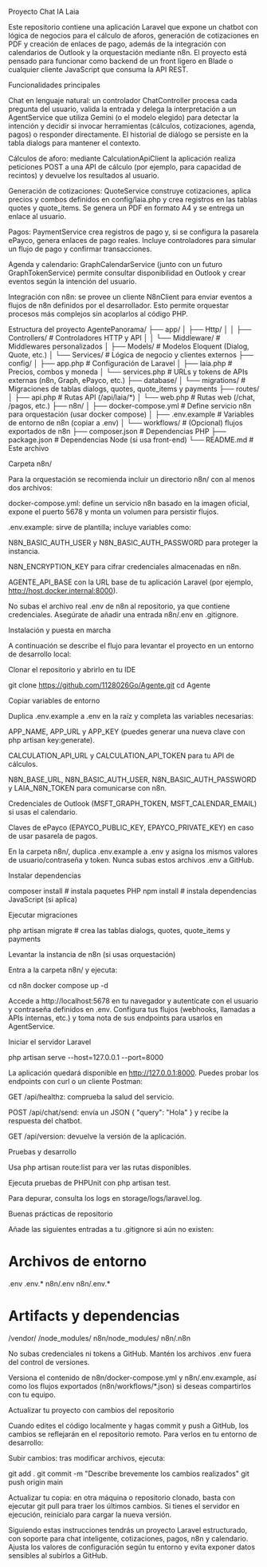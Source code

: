 ﻿Proyecto Chat IA Laia

Este repositorio contiene una aplicación Laravel que expone un chatbot con lógica de negocios para el cálculo de aforos, generación de cotizaciones en PDF y creación de enlaces de pago, además de la integración con calendarios de Outlook y la orquestación mediante n8n. El proyecto está pensado para funcionar como backend de un front ligero en Blade o cualquier cliente JavaScript que consuma la API REST.

Funcionalidades principales

Chat en lenguaje natural: un controlador ChatController procesa cada pregunta del usuario, valida la entrada y delega la interpretación a un AgentService que utiliza Gemini (o el modelo elegido) para detectar la intención y decidir si invocar herramientas (cálculos, cotizaciones, agenda, pagos) o responder directamente. El historial de diálogo se persiste en la tabla dialogs para mantener el contexto.

Cálculos de aforo: mediante CalculationApiClient la aplicación realiza peticiones POST a una API de cálculo (por ejemplo, para capacidad de recintos) y devuelve los resultados al usuario.

Generación de cotizaciones: QuoteService construye cotizaciones, aplica precios y combos definidos en config/laia.php y crea registros en las tablas quotes y quote_items. Se genera un PDF en formato A4 y se entrega un enlace al usuario.

Pagos: PaymentService crea registros de pago y, si se configura la pasarela ePayco, genera enlaces de pago reales. Incluye controladores para simular un flujo de pago y confirmar transacciones.

Agenda y calendario: GraphCalendarService (junto con un futuro GraphTokenService) permite consultar disponibilidad en Outlook y crear eventos según la intención del usuario.

Integración con n8n: se provee un cliente N8nClient para enviar eventos a flujos de n8n definidos por el desarrollador. Esto permite orquestar procesos más complejos sin acoplarlos al código PHP.

Estructura del proyecto
AgentePanorama/
├── app/
│   ├── Http/
│   │   ├── Controllers/   # Controladores HTTP y API
│   │   └── Middleware/    # Middlewares personalizados
│   ├── Models/            # Modelos Eloquent (Dialog, Quote, etc.)
│   └── Services/          # Lógica de negocio y clientes externos
├── config/
│   ├── app.php            # Configuración de Laravel
│   ├── laia.php           # Precios, combos y moneda
│   └── services.php       # URLs y tokens de APIs externas (n8n, Graph, ePayco, etc.)
├── database/
│   └── migrations/        # Migraciones de tablas dialogs, quotes, quote_items y payments
├── routes/
│   ├── api.php            # Rutas API (/api/laia/*)
│   └── web.php            # Rutas web (/chat, /pagos, etc.)
├── n8n/
│   ├── docker-compose.yml # Define servicio n8n para orquestación (usar docker compose)
│   ├── .env.example       # Variables de entorno de n8n (copiar a .env)
│   └── workflows/         # (Opcional) flujos exportados de n8n
├── composer.json          # Dependencias PHP
├── package.json           # Dependencias Node (si usa front-end)
└── README.md              # Este archivo

Carpeta n8n/

Para la orquestación se recomienda incluir un directorio n8n/ con al menos dos archivos:

docker-compose.yml: define un servicio n8n basado en la imagen oficial, expone el puerto 5678 y monta un volumen para persistir flujos.

.env.example: sirve de plantilla; incluye variables como:

N8N_BASIC_AUTH_USER y N8N_BASIC_AUTH_PASSWORD para proteger la instancia.

N8N_ENCRYPTION_KEY para cifrar credenciales almacenadas en n8n.

AGENTE_API_BASE con la URL base de tu aplicación Laravel (por ejemplo, http://host.docker.internal:8000).

No subas el archivo real .env de n8n al repositorio, ya que contiene credenciales. Asegúrate de añadir una entrada n8n/.env en .gitignore.

Instalación y puesta en marcha

A continuación se describe el flujo para levantar el proyecto en un entorno de desarrollo local:

Clonar el repositorio y abrirlo en tu IDE

git clone https://github.com/1128026Go/Agente.git
cd Agente


Copiar variables de entorno

Duplica .env.example a .env en la raíz y completa las variables necesarias:

APP_NAME, APP_URL y APP_KEY (puedes generar una nueva clave con php artisan key:generate).

CALCULATION_API_URL y CALCULATION_API_TOKEN para tu API de cálculos.

N8N_BASE_URL, N8N_BASIC_AUTH_USER, N8N_BASIC_AUTH_PASSWORD y LAIA_N8N_TOKEN para comunicarse con n8n.

Credenciales de Outlook (MSFT_GRAPH_TOKEN, MSFT_CALENDAR_EMAIL) si usas el calendario.

Claves de ePayco (EPAYCO_PUBLIC_KEY, EPAYCO_PRIVATE_KEY) en caso de usar pasarela de pagos.

En la carpeta n8n/, duplica .env.example a .env y asigna los mismos valores de usuario/contraseña y token. Nunca subas estos archivos .env a GitHub.

Instalar dependencias

composer install      # instala paquetes PHP
npm install           # instala dependencias JavaScript (si aplica)


Ejecutar migraciones

php artisan migrate   # crea las tablas dialogs, quotes, quote_items y payments


Levantar la instancia de n8n (si usas orquestación)

Entra a la carpeta n8n/ y ejecuta:

cd n8n
docker compose up -d


Accede a http://localhost:5678 en tu navegador y autentícate con el usuario y contraseña definidos en .env. Configura tus flujos (webhooks, llamadas a APIs internas, etc.) y toma nota de sus endpoints para usarlos en AgentService.

Iniciar el servidor Laravel

php artisan serve --host=127.0.0.1 --port=8000


La aplicación quedará disponible en http://127.0.0.1:8000. Puedes probar los endpoints con curl o un cliente Postman:

GET /api/healthz: comprueba la salud del servicio.

POST /api/chat/send: envía un JSON { "query": "Hola" } y recibe la respuesta del chatbot.

GET /api/version: devuelve la versión de la aplicación.

Pruebas y desarrollo

Usa php artisan route:list para ver las rutas disponibles.

Ejecuta pruebas de PHPUnit con php artisan test.

Para depurar, consulta los logs en storage/logs/laravel.log.

Buenas prácticas de repositorio

Añade las siguientes entradas a tu .gitignore si aún no existen:

# Archivos de entorno
.env
.env.*
n8n/.env
n8n/.env.*

# Artifacts y dependencias
/vendor/
/node_modules/
n8n/node_modules/
n8n/.n8n


No subas credenciales ni tokens a GitHub. Mantén los archivos .env fuera del control de versiones.

Versiona el contenido de n8n/docker-compose.yml y n8n/.env.example, así como los flujos exportados (n8n/workflows/*.json) si deseas compartirlos con tu equipo.

Actualizar tu proyecto con cambios del repositorio

Cuando edites el código localmente y hagas commit y push a GitHub, los cambios se reflejarán en el repositorio remoto. Para verlos en tu entorno de desarrollo:

Subir cambios: tras modificar archivos, ejecuta:

git add .
git commit -m "Describe brevemente los cambios realizados"
git push origin main


Actualizar tu copia: en otra máquina o repositorio clonado, basta con ejecutar git pull para traer los últimos cambios. Si tienes el servidor en ejecución, reinícialo para cargar la nueva versión.

Siguiendo estas instrucciones tendrás un proyecto Laravel estructurado, con soporte para chat inteligente, cotizaciones, pagos, n8n y calendario. Ajusta los valores de configuración según tu entorno y evita exponer datos sensibles al subirlos a GitHub.
